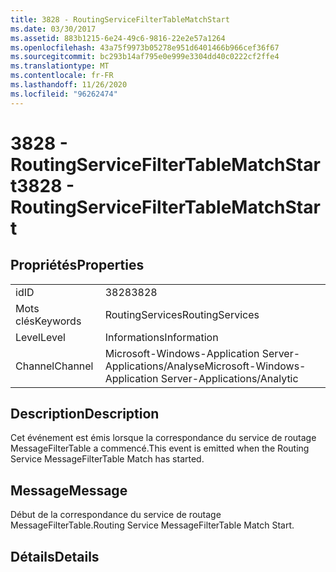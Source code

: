 ```yaml
---
title: 3828 - RoutingServiceFilterTableMatchStart
ms.date: 03/30/2017
ms.assetid: 883b1215-6e24-49c6-9816-22e2e57a1264
ms.openlocfilehash: 43a75f9973b05278e951d6401466b966cef36f67
ms.sourcegitcommit: bc293b14af795e0e999e3304dd40c0222cf2ffe4
ms.translationtype: MT
ms.contentlocale: fr-FR
ms.lasthandoff: 11/26/2020
ms.locfileid: "96262474"
---
```

# <a name="3828---routingservicefiltertablematchstart"></a><span data-ttu-id="e60db-102">3828 - RoutingServiceFilterTableMatchStart</span><span class="sxs-lookup"><span data-stu-id="e60db-102">3828 - RoutingServiceFilterTableMatchStart</span></span>

## <a name="properties"></a><span data-ttu-id="e60db-103">Propriétés</span><span class="sxs-lookup"><span data-stu-id="e60db-103">Properties</span></span>  
  
|||  
|-|-|  
|<span data-ttu-id="e60db-104">id</span><span class="sxs-lookup"><span data-stu-id="e60db-104">ID</span></span>|<span data-ttu-id="e60db-105">3828</span><span class="sxs-lookup"><span data-stu-id="e60db-105">3828</span></span>|  
|<span data-ttu-id="e60db-106">Mots clés</span><span class="sxs-lookup"><span data-stu-id="e60db-106">Keywords</span></span>|<span data-ttu-id="e60db-107">RoutingServices</span><span class="sxs-lookup"><span data-stu-id="e60db-107">RoutingServices</span></span>|  
|<span data-ttu-id="e60db-108">Level</span><span class="sxs-lookup"><span data-stu-id="e60db-108">Level</span></span>|<span data-ttu-id="e60db-109">Informations</span><span class="sxs-lookup"><span data-stu-id="e60db-109">Information</span></span>|  
|<span data-ttu-id="e60db-110">Channel</span><span class="sxs-lookup"><span data-stu-id="e60db-110">Channel</span></span>|<span data-ttu-id="e60db-111">Microsoft-Windows-Application Server-Applications/Analyse</span><span class="sxs-lookup"><span data-stu-id="e60db-111">Microsoft-Windows-Application Server-Applications/Analytic</span></span>|  
  
## <a name="description"></a><span data-ttu-id="e60db-112">Description</span><span class="sxs-lookup"><span data-stu-id="e60db-112">Description</span></span>  

 <span data-ttu-id="e60db-113">Cet événement est émis lorsque la correspondance du service de routage MessageFilterTable a commencé.</span><span class="sxs-lookup"><span data-stu-id="e60db-113">This event is emitted when the Routing Service MessageFilterTable Match has started.</span></span>  
  
## <a name="message"></a><span data-ttu-id="e60db-114">Message</span><span class="sxs-lookup"><span data-stu-id="e60db-114">Message</span></span>  

 <span data-ttu-id="e60db-115">Début de la correspondance du service de routage MessageFilterTable.</span><span class="sxs-lookup"><span data-stu-id="e60db-115">Routing Service MessageFilterTable Match Start.</span></span>  
  
## <a name="details"></a><span data-ttu-id="e60db-116">Détails</span><span class="sxs-lookup"><span data-stu-id="e60db-116">Details</span></span>
